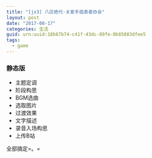 ```yaml
---
title: "[jx3] 八区绝代-关爱手癌患者协会"
layout: post
date: "2017-08-17"
categories: 生活
guid: urn:uuid:18b67b74-c41f-43dc-89fe-0b85883dfee5
tags:
  - game
---
```


### 静态版

* 主题定调
* 阶段构思  
* BGM选曲  
* 选取图片
* 过渡效果
* 文字描述
* 录音入场构思
* 上传B站

全部搞定=。=



